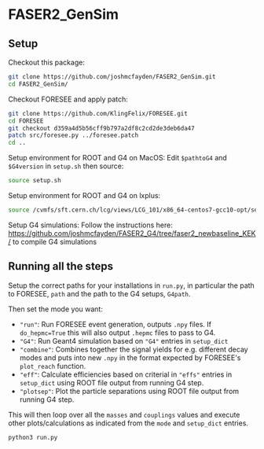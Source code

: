 # FASER2_GenSim

## Setup

Checkout this package:

```bash
git clone https://github.com/joshmcfayden/FASER2_GenSim.git
cd FASER2_GenSim/
```

Checkout FORESEE and apply patch:
```bash
git clone https://github.com/KlingFelix/FORESEE.git
cd FORESEE
git checkout d359a4d5b56cff9b797a2df8c2cd2de3deb6da47
patch src/foresee.py ../foresee.patch
cd ..
```

Setup environment for ROOT and G4 on MacOS:
Edit `$pathtoG4` and `$G4version` in `setup.sh` then source:
```bash
source setup.sh
```

Setup environment for ROOT and G4 on lxplus:
```bash
source /cvmfs/sft.cern.ch/lcg/views/LCG_101/x86_64-centos7-gcc10-opt/setup.sh
```

Setup G4 simulations:
Follow the instructions here: https://github.com/joshmcfayden/FASER2_G4/tree/faser2_newbaseline_KEK/ to compile G4 simulations

## Running all the steps

Setup the correct paths for your installations in `run.py`, in particular the path to FORESEE, `path` and the path to the G4 setups, `G4path`.

Then set the mode you want:
- `"run"`: Run FORESEE event generation, outputs `.npy` files.  If `do_hepmc=True` this will also output `.hepmc` files to pass to G4.
- `"G4"`: Run Geant4 simulation based on `"G4"` entries in `setup_dict`
- `"combine"`: Combines together the signal yields for e.g. different decay modes and puts into new `.npy` in the format expected by FORESEE's `plot_reach` function.
- `"eff"`: Calculate efficiencies based on criterial in `"effs"` entries in `setup_dict` using ROOT file output from running G4 step.
- `"plotsep"`: Plot the particle separations using ROOT file output from running G4 step.


This will then loop over all the `masses` and `couplings` values and execute other plots/calculations as indicated from the `mode` and `setup_dict` entries.

```bash
python3 run.py
```
